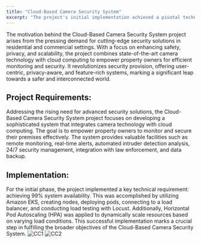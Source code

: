 ```yaml
---
title: "Cloud-Based Camera Security System"
excerpt: "The project's initial implementation achieved a pivotal technical requirement by ensuring 99% system availability. Leveraging Amazon EKS, the deployment involved creating nodes, deploying pods, load testing with Locust, and implementing Horizontal Pod Autoscaling (HPA) to dynamically adjust resources, setting the foundation for broader security system objectives.<br/>"
---
```


The motivation behind the Cloud-Based Camera Security System project arises from the pressing demand for cutting-edge security solutions in residential and commercial settings. With a focus on enhancing safety, privacy, and scalability, the project combines state-of-the-art camera technology with cloud computing to empower property owners for efficient monitoring and security. It revolutionizes security provision, offering user-centric, privacy-aware, and feature-rich systems, marking a significant leap towards a safer and interconnected world.

## Project Requirements:
Addressing the rising need for advanced security solutions, the Cloud-Based Camera Security System project focuses on developing a sophisticated system that integrates camera technology with cloud computing. The goal is to empower property owners to monitor and secure their premises effectively. The system provides valuable facilities such as remote monitoring, real-time alerts, automated intruder detection analysis, 24/7 security management, integration with law enforcement, and data backup.

## Implementation:
For the initial phase, the project implemented a key technical requirement: achieving 99% system availability. This was accomplished by utilizing Amazon EKS, creating nodes, deploying pods, connecting to a load balancer, and conducting load testing with Locust. Additionally, Horizontal Pod Autoscaling (HPA) was applied to dynamically scale resources based on varying load conditions. This successful implementation marks a crucial step in fulfilling the broader objectives of the Cloud-Based Camera Security System.
![CC1](https://github.com/devadharshini97/devadharshini.github.io/assets/41442650/0117299b-3034-4dff-ba83-3faab7517c2d)
![CC2](https://github.com/devadharshini97/devadharshini.github.io/assets/41442650/e64e948b-e499-4e9b-bbbf-48890b290d28)

